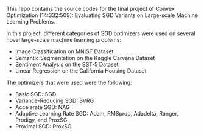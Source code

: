 This repo contains the source codes for the final project of Convex Optimization (14:332:509): Evaluating SGD Variants on Large-scale Machine Learning Problems.

In this project, different categories of SGD optimizers were used on several novel large-scale machine learning problems:

- Image Classification on MNIST Dataset
- Semantic Segmentation on the Kaggle Carvana Dataset
- Sentiment Analysis on the SST-5 Dataset
- Linear Regression on the California Housing Dataset

The optimizers that were used were the following:

- Basic SGD: SGD
- Variance-Reducing SGD: SVRG
- Accelerate SGD: NAG
- Adaptive Learning Rate SGD: Adam, RMSprop, Adadelta, Ranger, Prodigy, and ProxSG
- Proximal SGD: ProxSG
